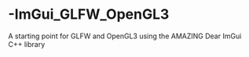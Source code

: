 # -ImGui_GLFW_OpenGL3
A starting point for GLFW and OpenGL3 using the AMAZING Dear ImGui C++ library

